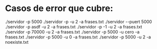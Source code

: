 # Casos de error que cubre:
./servidor -p 5000
./servidor -p -u 2 -a frases.txt
./servidor --puert 5000
./servidor -p asdf -u 2 -a frases.txt
./servidor -p -1 -u 2 -a frases.txt
./servidor -p 70000 -u 2 -a frases.txt
./servidor -p 5000 -u cero -a frases.txt
./servidor -p 5000 -u 0 -a frases.txt
./servidor -p 5000 -u 2 -a noexiste.txt
